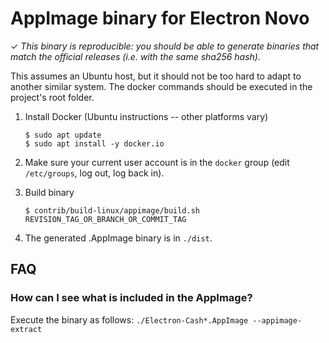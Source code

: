 AppImage binary for Electron Novo
============================

✓ _This binary is reproducible: you should be able to generate
   binaries that match the official releases (i.e. with the same sha256 hash)._

This assumes an Ubuntu host, but it should not be too hard to adapt to another
similar system. The docker commands should be executed in the project's root
folder.

1. Install Docker  (Ubuntu instructions -- other platforms vary)

    ```
    $ sudo apt update
    $ sudo apt install -y docker.io
    ```

2. Make sure your current user account is in the `docker` group (edit `/etc/groups`, log out, log back in).

3. Build binary

    ```
    $ contrib/build-linux/appimage/build.sh REVISION_TAG_OR_BRANCH_OR_COMMIT_TAG
    ```

4. The generated .AppImage binary is in `./dist`.


## FAQ

### How can I see what is included in the AppImage?
Execute the binary as follows: `./Electron-Cash*.AppImage --appimage-extract`
